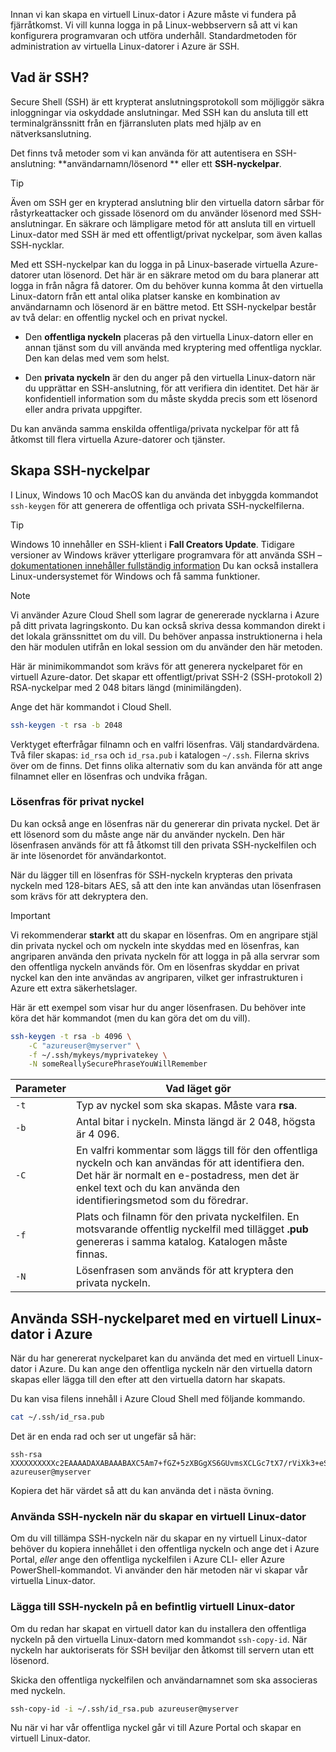 Innan vi kan skapa en virtuell Linux-dator i Azure måste vi fundera på fjärråtkomst. Vi vill kunna logga in på Linux-webbservern så att vi kan konfigurera programvaran och utföra underhåll. Standardmetoden för administration av virtuella Linux-datorer i Azure är SSH.

## <a name="what-is-ssh"></a>Vad är SSH?

Secure Shell (SSH) är ett krypterat anslutningsprotokoll som möjliggör säkra inloggningar via oskyddade anslutningar. Med SSH kan du ansluta till ett terminalgränssnitt från en fjärransluten plats med hjälp av en nätverksanslutning.

Det finns två metoder som vi kan använda för att autentisera en SSH-anslutning: **användarnamn/lösenord ** eller ett **SSH-nyckelpar**. 

> [!TIP]
> Även om SSH ger en krypterad anslutning blir den virtuella datorn sårbar för råstyrkeattacker och gissade lösenord om du använder lösenord med SSH-anslutningar. En säkrare och lämpligare metod för att ansluta till en virtuell Linux-dator med SSH är med ett offentligt/privat nyckelpar, som även kallas SSH-nycklar.

Med ett SSH-nyckelpar kan du logga in på Linux-baserade virtuella Azure-datorer utan lösenord. Det här är en säkrare metod om du bara planerar att logga in från några få datorer. Om du behöver kunna komma åt den virtuella Linux-datorn från ett antal olika platser kanske en kombination av användarnamn och lösenord är en bättre metod. Ett SSH-nyckelpar består av två delar: en offentlig nyckel och en privat nyckel.

- Den **offentliga nyckeln** placeras på den virtuella Linux-datorn eller en annan tjänst som du vill använda med kryptering med offentliga nycklar. Den kan delas med vem som helst.

- Den **privata nyckeln** är den du anger på den virtuella Linux-datorn när du upprättar en SSH-anslutning, för att verifiera din identitet. Det här är konfidentiell information som du måste skydda precis som ett lösenord eller andra privata uppgifter.

Du kan använda samma enskilda offentliga/privata nyckelpar för att få åtkomst till flera virtuella Azure-datorer och tjänster.

## <a name="create-the-ssh-key-pair"></a>Skapa SSH-nyckelpar

I Linux, Windows 10 och MacOS kan du använda det inbyggda kommandot `ssh-keygen` för att generera de offentliga och privata SSH-nyckelfilerna. 

> [!TIP]
> Windows 10 innehåller en SSH-klient i **Fall Creators Update**. Tidigare versioner av Windows kräver ytterligare programvara för att använda SSH – [dokumentationen innehåller fullständig information](https://docs.microsoft.com/azure/virtual-machines/linux/ssh-from-windows) Du kan också installera Linux-undersystemet för Windows och få samma funktioner.

> [!NOTE]
> Vi använder Azure Cloud Shell som lagrar de genererade nycklarna i Azure på ditt privata lagringskonto. Du kan också skriva dessa kommandon direkt i det lokala gränssnittet om du vill. Du behöver anpassa instruktionerna i hela den här modulen utifrån en lokal session om du använder den här metoden.

Här är minimikommandot som krävs för att generera nyckelparet för en virtuell Azure-dator. Det skapar ett offentligt/privat SSH-2 (SSH-protokoll 2) RSA-nyckelpar med 2 048 bitars längd (minimilängden). 

Ange det här kommandot i Cloud Shell.

```bash
ssh-keygen -t rsa -b 2048
```

Verktyget efterfrågar filnamn och en valfri lösenfras. Välj standardvärdena. Två filer skapas: `id_rsa` och `id_rsa.pub` i katalogen `~/.ssh`. Filerna skrivs över om de finns. Det finns olika alternativ som du kan använda för att ange filnamnet eller en lösenfras och undvika frågan.

### <a name="private-key-passphrase"></a>Lösenfras för privat nyckel

Du kan också ange en lösenfras när du genererar din privata nyckel. Det är ett lösenord som du måste ange när du använder nyckeln. Den här lösenfrasen används för att få åtkomst till den privata SSH-nyckelfilen och är inte lösenordet för användarkontot. 

När du lägger till en lösenfras för SSH-nyckeln krypteras den privata nyckeln med 128-bitars AES, så att den inte kan användas utan lösenfrasen som krävs för att dekryptera den. 

> [!IMPORTANT]
> Vi rekommenderar **starkt** att du skapar en lösenfras. Om en angripare stjäl din privata nyckel och om nyckeln inte skyddas med en lösenfras, kan angriparen använda den privata nyckeln för att logga in på alla servrar som den offentliga nyckeln används för. Om en lösenfras skyddar en privat nyckel kan den inte användas av angriparen, vilket ger infrastrukturen i Azure ett extra säkerhetslager.

Här är ett exempel som visar hur du anger lösenfrasen. Du behöver inte köra det här kommandot (men du kan göra det om du vill).

```bash
ssh-keygen -t rsa -b 4096 \
    -C "azureuser@myserver" \
    -f ~/.ssh/mykeys/myprivatekey \
    -N someReallySecurePhraseYouWillRemember
```

| Parameter | Vad läget gör |
|-----------|--------------|
| `-t` | Typ av nyckel som ska skapas. Måste vara **rsa**. |
| `-b` | Antal bitar i nyckeln. Minsta längd är 2 048, högsta är 4 096. |
| `-C` | En valfri kommentar som läggs till för den offentliga nyckeln och kan användas för att identifiera den. Det här är normalt en e-postadress, men det är enkel text och du kan använda den identifieringsmetod som du föredrar. |
| `-f` | Plats och filnamn för den privata nyckelfilen. En motsvarande offentlig nyckelfil med tillägget **.pub** genereras i samma katalog. Katalogen måste finnas. |
| `-N` | Lösenfrasen som används för att kryptera den privata nyckeln. |

## <a name="use-the-ssh-key-pair-with-an-azure-linux-vm"></a>Använda SSH-nyckelparet med en virtuell Linux-dator i Azure

När du har genererat nyckelparet kan du använda det med en virtuell Linux-dator i Azure. Du kan ange den offentliga nyckeln när den virtuella datorn skapas eller lägga till den efter att den virtuella datorn har skapats. 

Du kan visa filens innehåll i Azure Cloud Shell med följande kommando.

```bash
cat ~/.ssh/id_rsa.pub
```

Det är en enda rad och ser ut ungefär så här:

```output
ssh-rsa XXXXXXXXXXc2EAAAADAXABAAABAXC5Am7+fGZ+5zXBGgXS6GUvmsXCLGc7tX7/rViXk3+eShZzaXnt75gUmT1I2f75zFn2hlAIDGKWf4g12KWcZxy81TniUOTjUsVlwPymXUXxESL/UfJKfbdstBhTOdy5EG9rYWA0K43SJmwPhH28BpoLfXXXXXGX/ilsXXXXXKgRLiJ2W19MzXHp8z3Lxw7r9wx3HaVlP4XiFv9U4hGcp8RMI1MP1nNesFlOBpG4pV2bJRBTXNXeY4l6F8WZ3C4kuf8XxOo08mXaTpvZ3T1841altmNTZCcPkXuMrBjYSJbA8npoXAXNwiivyoe3X2KMXXXXXdXXXXXXXXXXCXXXXX/ azureuser@myserver
```

Kopiera det här värdet så att du kan använda det i nästa övning.

### <a name="use-the-ssh-key-when-creating-a-linux-vm"></a>Använda SSH-nyckeln när du skapar en virtuell Linux-dator

Om du vill tillämpa SSH-nyckeln när du skapar en ny virtuell Linux-dator behöver du kopiera innehållet i den offentliga nyckeln och ange det i Azure Portal, _eller_ ange den offentliga nyckelfilen i Azure CLI- eller Azure PowerShell-kommandot. Vi använder den här metoden när vi skapar vår virtuella Linux-dator.

### <a name="add-the-ssh-key-to-an-existing-linux-vm"></a>Lägga till SSH-nyckeln på en befintlig virtuell Linux-dator

Om du redan har skapat en virtuell dator kan du installera den offentliga nyckeln på den virtuella Linux-datorn med kommandot `ssh-copy-id`. När nyckeln har auktoriserats för SSH beviljar den åtkomst till servern utan ett lösenord.

Skicka den offentliga nyckelfilen och användarnamnet som ska associeras med nyckeln.

```bash
ssh-copy-id -i ~/.ssh/id_rsa.pub azureuser@myserver
```

Nu när vi har vår offentliga nyckel går vi till Azure Portal och skapar en virtuell Linux-dator.
